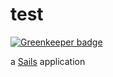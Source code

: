 # test

[![Greenkeeper badge](https://badges.greenkeeper.io/timestep/Sails_Many_Through_Test.svg)](https://greenkeeper.io/)

a [Sails](http://sailsjs.org) application
